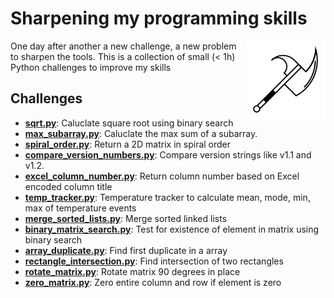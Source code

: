 # Sharpening my programming skills

<img align="right" alt="mbtoolbox" src="keep_tools_sharp.png" />

One day after another a new challenge, a new problem to sharpen
the tools. This is a collection of small (< 1h) Python challenges
to improve my skills

## Challenges

- **[sqrt.py](challenges/sqrt.py)**: Caluclate square root using binary search
- **[max_subarray.py](challenges/max_subarray.py)**: Caluclate the max sum of a subarray.
- **[spiral_order.py](challenges/spiral_order.py)**: Return a 2D matrix in spiral order
- **[compare_version_numbers.py](challenges/compare_version_numbers.py)**: Compare version strings like v1.1 and v1.2.
- **[excel_column_number.py](challenges/excel_column_number.py)**: Return column number based on Excel encoded column title
- **[temp_tracker.py](challenges/temp_tracker.py)**: Temperature tracker to calculate mean, mode, min, max of temperature events
- **[merge_sorted_lists.py](challenges/merge_sorted_lists.py)**: Merge sorted linked lists
- **[binary_matrix_search.py](challenges/binary_matrix_search.py)**: Test for existence of element in matrix using binary search
- **[array_duplicate.py](challenges/array_duplicate.py)**: Find first duplicate in a array
- **[rectangle_intersection.py](challenges/rectangle_intersection.py)**: Find intersection of two rectangles
- **[rotate_matrix.py](challenges/rotate_matrix.py)**: Rotate matrix 90 degrees in place
- **[zero_matrix.py](challenges/zero_matrix.py)**: Zero entire column and row if element is zero
